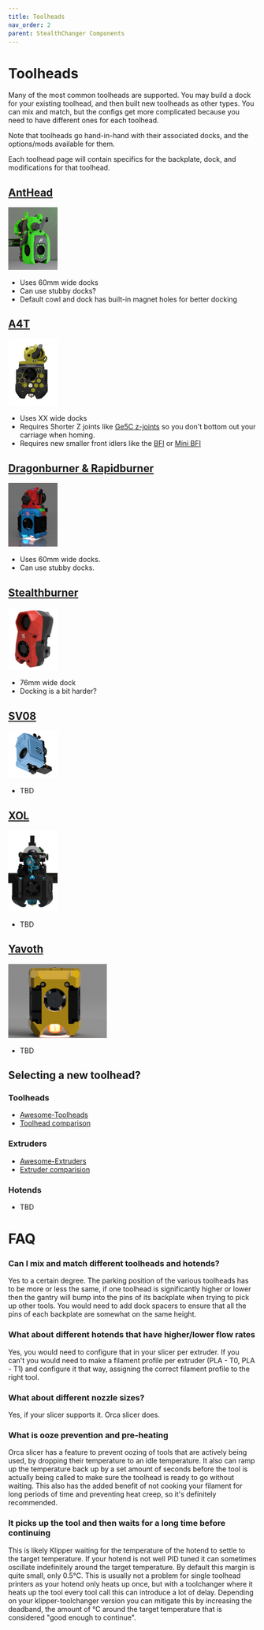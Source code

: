 ```yaml
---
title: Toolheads
nav_order: 2
parent: StealthChanger Components
---
```

<!-- Use the page layout at TOC.md:  https://github.com/sdylewski/StealthChanger/blob/main/docs/TOC.md -->
# Toolheads

Many of the most common toolheads are supported.  You may build a dock for your existing toolhead, and then built new toolheads as other types. You can mix and match, but the configs get more complicated because you need to have different ones for each toolhead. 

Note that toolheads go hand-in-hand with their associated docks, and the options/mods available for them. 

Each toolhead page will contain specifics for the backplate, dock, and modifications for that toolhead.

## <a href="Anthead.md">AntHead
<img src="../media/Toolheads/Anthead.png" width=100></a>

* Uses 60mm wide docks
* Can use stubby docks? 
* Default cowl and dock has built-in magnet holes for better docking


## <a href="A4T.md">A4T
<img src="../media/Toolheads/A4t.png" width=100></a>

* Uses XX wide docks
* Requires Shorter Z joints like <a href="https://github.com/VoronDesign/VoronUsers/tree/main/printer_mods/hartk1213/Voron2.4_GE5C">Ge5C z-joints</a> so you don't bottom out your carriage when homing.
* Requires new smaller front idlers like the <a href="https://github.com/clee/VoronBFI">BFI</a> or <a href="https://github.com/DraftShift/StealthChanger/tree/main/UserMods/BT123/MiniBFI%20%2B%20MicroBFI">Mini BFI</a>

	
## <a href="Dragonburner.md">Dragonburner & Rapidburner
<img src="../media/Toolheads/Dragonburner.png" width=100></a>

* Uses 60mm wide docks.
* Can use stubby docks.

## <a href="Stealthburner.md">Stealthburner
<img src="../media/Toolheads/Stealthburner.png" width=100></a>

* 76mm wide dock
* Docking is a bit harder? 
		
## <a href="SV08.md">SV08
<img src="../media/Toolheads/SV08.png" width=100></a>

* TBD
		
## <a href="XOL.md">XOL
<img src="../media/Toolheads/Xol.png" width=100></a>

 * TBD

## <a href="Yavoth.md">Yavoth
<img src="../media/Toolheads/yavoth.png" width=200></a>

* TBD


## Selecting a new toolhead?

### Toolheads
* [Awesome-Toolheads](https://github.com/SartorialGrunt0/Awesome-Toolheads?tab=readme-ov-file)
* [Toolhead comparison](https://3dp-info.fyi/toolhead-comparison)

### Extruders
* [Awesome-Extruders](https://github.com/SartorialGrunt0/Awesome-Toolheads?tab=readme-ov-file)
* [Extruder comparision](https://3dp-info.fyi/extruder-comparison)

### Hotends
* TBD

# FAQ

### Can I mix and match different toolheads and hotends?
Yes to a certain degree. The parking position of the various toolheads has to be more or less the same, if one toolhead is significantly higher or lower then the gantry will bump into the pins of its backplate when trying to pick up other tools. You would need to add dock spacers to ensure that all the pins of each backplate are somewhat on the same height.

### What about different hotends that have higher/lower flow rates
Yes, you would need to configure that in your slicer per extruder. If you can't you would need to make a filament profile per extruder (PLA - T0, PLA - T1) and configure it that way, assigning the correct filament profile to the right tool.

### What about different nozzle sizes?
Yes, if your slicer supports it. Orca slicer does.

### What is ooze prevention and pre-heating
Orca slicer has a feature to prevent oozing of tools that are actively being used, by dropping their temperature to an idle temperature. It also can ramp up the temperature back up by a set amount of seconds before the tool is actually being called to make sure the toolhead is ready to go without waiting. This also has the added benefit of not cooking your filament for long periods of time and preventing heat creep, so it's definitely recommended.

### It picks up the tool and then waits for a long time before continuing
This is likely Klipper waiting for the temperature of the hotend to settle to the target temperature. If your hotend is not well PID tuned it can sometimes oscillate indefinitely around the target temperature. By default this margin is quite small, only 0.5°C. This is usually not a problem for single toolhead printers as your hotend only heats up once, but with a toolchanger where it heats up the tool every tool call this can introduce a lot of delay. Depending on your klipper-toolchanger version you can mitigate this by increasing the deadband, the amount of °C around the target temperature that is considered "good enough to continue".










